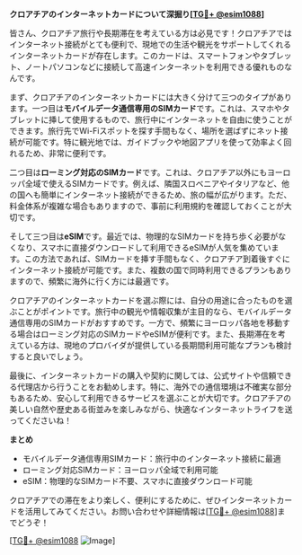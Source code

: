 **クロアチアのインターネットカードについて深掘り[[TG💪+ @esim1088](https://t.me/s/esim1088)]**

皆さん、クロアチア旅行や長期滞在を考えている方は必見です！クロアチアではインターネット接続がとても便利で、現地での生活や観光をサポートしてくれるインターネットカードが存在します。このカードは、スマートフォンやタブレット、ノートパソコンなどに接続して高速インターネットを利用できる優れものなんです。

まず、クロアチアのインターネットカードには大きく分けて三つのタイプがあります。一つ目は**モバイルデータ通信専用のSIMカード**です。これは、スマホやタブレットに挿して使用するもので、旅行中にインターネットを自由に使うことができます。旅行先でWi-Fiスポットを探す手間もなく、場所を選ばずにネット接続が可能です。特に観光地では、ガイドブックや地図アプリを使って効率よく回れるため、非常に便利です。

二つ目は**ローミング対応のSIMカード**です。これは、クロアチア以外にもヨーロッパ全域で使えるSIMカードです。例えば、隣国スロベニアやイタリアなど、他の国へも簡単にインターネット接続ができるため、旅の幅が広がります。ただ、料金体系が複雑な場合もありますので、事前に利用規約を確認しておくことが大切です。

そして三つ目は**eSIM**です。最近では、物理的なSIMカードを持ち歩く必要がなくなり、スマホに直接ダウンロードして利用できるeSIMが人気を集めています。この方法であれば、SIMカードを挿す手間もなく、クロアチア到着後すぐにインターネット接続が可能です。また、複数の国で同時利用できるプランもありますので、頻繁に海外に行く方には最適です。

クロアチアのインターネットカードを選ぶ際には、自分の用途に合ったものを選ぶことがポイントです。旅行中の観光や情報収集が主目的なら、モバイルデータ通信専用のSIMカードがおすすめです。一方で、頻繁にヨーロッパ各地を移動する場合はローミング対応のSIMカードやeSIMが便利です。また、長期滞在を考えている方は、現地のプロバイダが提供している長期間利用可能なプランも検討すると良いでしょう。

最後に、インターネットカードの購入や契約に関しては、公式サイトや信頼できる代理店から行うことをお勧めします。特に、海外での通信環境は不確実な部分もあるため、安心して利用できるサービスを選ぶことが大切です。クロアチアの美しい自然や歴史ある街並みを楽しみながら、快適なインターネットライフを送ってくださいね！

**まとめ**
- モバイルデータ通信専用SIMカード：旅行中のインターネット接続に最適
- ローミング対応SIMカード：ヨーロッパ全域で利用可能
- eSIM：物理的なSIMカード不要、スマホに直接ダウンロード可能

クロアチアでの滞在をより楽しく、便利にするために、ぜひインターネットカードを活用してみてください。お問い合わせや詳細情報は[[TG💪+ @esim1088](https://t.me/s/esim1088)]までどうぞ！

[[TG💪+ @esim1088](https://t.me/s/esim1088) ![Image](https://i.postimg.cc/Y0z9fWf4/image.png)]